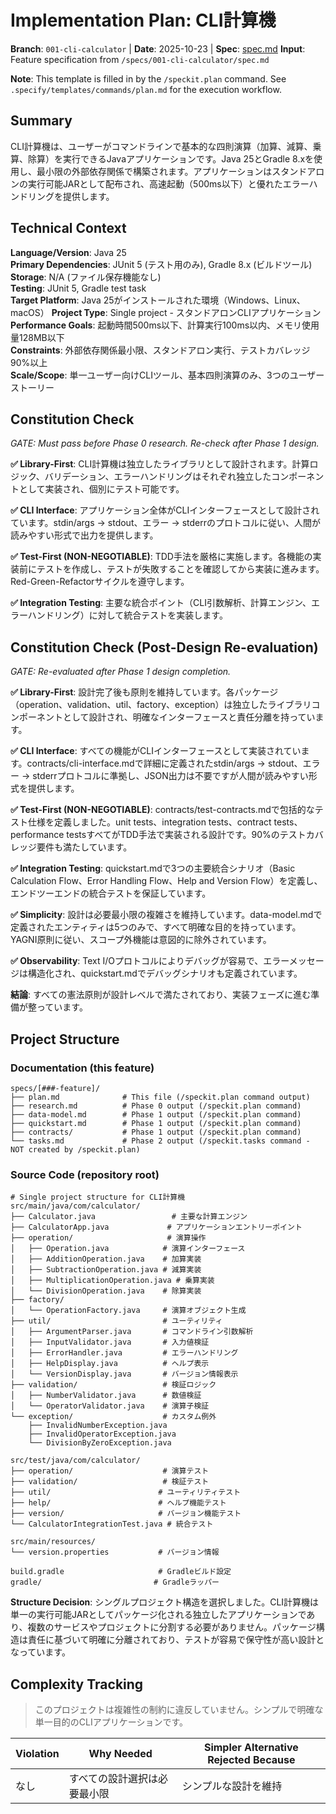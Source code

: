 # Implementation Plan: CLI計算機

**Branch**: `001-cli-calculator` | **Date**: 2025-10-23 | **Spec**: [spec.md](./spec.md)
**Input**: Feature specification from `/specs/001-cli-calculator/spec.md`

**Note**: This template is filled in by the `/speckit.plan` command. See `.specify/templates/commands/plan.md` for the execution workflow.

## Summary

CLI計算機は、ユーザーがコマンドラインで基本的な四則演算（加算、減算、乗算、除算）を実行できるJavaアプリケーションです。Java 25とGradle 8.xを使用し、最小限の外部依存関係で構築されます。アプリケーションはスタンドアロンの実行可能JARとして配布され、高速起動（500ms以下）と優れたエラーハンドリングを提供します。

## Technical Context

**Language/Version**: Java 25  
**Primary Dependencies**: JUnit 5 (テスト用のみ), Gradle 8.x (ビルドツール)  
**Storage**: N/A (ファイル保存機能なし)  
**Testing**: JUnit 5, Gradle test task  
**Target Platform**: Java 25がインストールされた環境（Windows、Linux、macOS）
**Project Type**: Single project - スタンドアロンCLIアプリケーション  
**Performance Goals**: 起動時間500ms以下、計算実行100ms以内、メモリ使用量128MB以下  
**Constraints**: 外部依存関係最小限、スタンドアロン実行、テストカバレッジ90%以上  
**Scale/Scope**: 単一ユーザー向けCLIツール、基本四則演算のみ、3つのユーザーストーリー

## Constitution Check

*GATE: Must pass before Phase 0 research. Re-check after Phase 1 design.*

**✅ Library-First**: CLI計算機は独立したライブラリとして設計されます。計算ロジック、バリデーション、エラーハンドリングはそれぞれ独立したコンポーネントとして実装され、個別にテスト可能です。

**✅ CLI Interface**: アプリケーション全体がCLIインターフェースとして設計されています。stdin/args → stdout、エラー → stderrのプロトコルに従い、人間が読みやすい形式で出力を提供します。

**✅ Test-First (NON-NEGOTIABLE)**: TDD手法を厳格に実施します。各機能の実装前にテストを作成し、テストが失敗することを確認してから実装に進みます。Red-Green-Refactorサイクルを遵守します。

**✅ Integration Testing**: 主要な統合ポイント（CLI引数解析、計算エンジン、エラーハンドリング）に対して統合テストを実装します。

## Constitution Check (Post-Design Re-evaluation)

*GATE: Re-evaluated after Phase 1 design completion.*

**✅ Library-First**: 設計完了後も原則を維持しています。各パッケージ（operation、validation、util、factory、exception）は独立したライブラリコンポーネントとして設計され、明確なインターフェースと責任分離を持っています。

**✅ CLI Interface**: すべての機能がCLIインターフェースとして実装されています。contracts/cli-interface.mdで詳細に定義されたstdin/args → stdout、エラー → stderrプロトコルに準拠し、JSON出力は不要ですが人間が読みやすい形式を提供します。

**✅ Test-First (NON-NEGOTIABLE)**: contracts/test-contracts.mdで包括的なテスト仕様を定義しました。unit tests、integration tests、contract tests、performance testsすべてがTDD手法で実装される設計です。90%のテストカバレッジ要件も満たしています。

**✅ Integration Testing**: quickstart.mdで3つの主要統合シナリオ（Basic Calculation Flow、Error Handling Flow、Help and Version Flow）を定義し、エンドツーエンドの統合テストを保証しています。

**✅ Simplicity**: 設計は必要最小限の複雑さを維持しています。data-model.mdで定義されたエンティティは5つのみで、すべて明確な目的を持っています。YAGNI原則に従い、スコープ外機能は意図的に除外されています。

**✅ Observability**: Text I/Oプロトコルによりデバッグが容易で、エラーメッセージは構造化され、quickstart.mdでデバッグシナリオも定義されています。

**結論**: すべての憲法原則が設計レベルで満たされており、実装フェーズに進む準備が整っています。

## Project Structure

### Documentation (this feature)

```text
specs/[###-feature]/
├── plan.md              # This file (/speckit.plan command output)
├── research.md          # Phase 0 output (/speckit.plan command)
├── data-model.md        # Phase 1 output (/speckit.plan command)
├── quickstart.md        # Phase 1 output (/speckit.plan command)
├── contracts/           # Phase 1 output (/speckit.plan command)
└── tasks.md             # Phase 2 output (/speckit.tasks command - NOT created by /speckit.plan)
```

### Source Code (repository root)

```text
# Single project structure for CLI計算機
src/main/java/com/calculator/
├── Calculator.java                 # 主要な計算エンジン
├── CalculatorApp.java             # アプリケーションエントリーポイント
├── operation/                     # 演算操作
│   ├── Operation.java            # 演算インターフェース
│   ├── AdditionOperation.java    # 加算実装
│   ├── SubtractionOperation.java # 減算実装
│   ├── MultiplicationOperation.java # 乗算実装
│   └── DivisionOperation.java    # 除算実装
├── factory/
│   └── OperationFactory.java     # 演算オブジェクト生成
├── util/                         # ユーティリティ
│   ├── ArgumentParser.java       # コマンドライン引数解析
│   ├── InputValidator.java       # 入力値検証
│   ├── ErrorHandler.java         # エラーハンドリング
│   ├── HelpDisplay.java          # ヘルプ表示
│   └── VersionDisplay.java       # バージョン情報表示
├── validation/                   # 検証ロジック
│   ├── NumberValidator.java      # 数値検証
│   └── OperatorValidator.java    # 演算子検証
└── exception/                    # カスタム例外
    ├── InvalidNumberException.java
    ├── InvalidOperatorException.java
    └── DivisionByZeroException.java

src/test/java/com/calculator/
├── operation/                    # 演算テスト
├── validation/                   # 検証テスト
├── util/                        # ユーティリティテスト
├── help/                        # ヘルプ機能テスト
├── version/                     # バージョン機能テスト
└── CalculatorIntegrationTest.java # 統合テスト

src/main/resources/
└── version.properties           # バージョン情報

build.gradle                     # Gradleビルド設定
gradle/                         # Gradleラッパー
```

**Structure Decision**: シングルプロジェクト構造を選択しました。CLI計算機は単一の実行可能JARとしてパッケージ化される独立したアプリケーションであり、複数のサービスやプロジェクトに分割する必要がありません。パッケージ構造は責任に基づいて明確に分離されており、テストが容易で保守性が高い設計となっています。

## Complexity Tracking

> このプロジェクトは複雑性の制約に違反していません。シンプルで明確な単一目的のCLIアプリケーションです。

| Violation | Why Needed | Simpler Alternative Rejected Because |
|-----------|------------|-------------------------------------|
| なし | すべての設計選択は必要最小限 | シンプルな設計を維持 |
